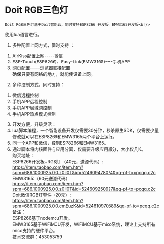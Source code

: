 ﻿# **Doit RGB三色灯** #
	Doit RGB三色灯基于Doit智能云，同时支持ESP8266 开发板、EMW3165开发板<br/>
使用lua语言进行。<br/>
1.	多种配置上网方式，同时支持 ：<br/>
1)	AirKiss配置上网-----微信<br/>
2)	  ESP-Touch(ESP8266)、Easy-Link(EMW3165)----手机APP<br/>
3)	  网页配置-----浏览器直接配置<br/>
确保只要有网络的地方，就能使设备上网。<br/>
2.	多种控制方式，同时支持：<br/>
1)	微信远程控制<br/>
2)	手机APP远程控制<br/>
3)	手机APP局域网控制<br/>
4)	手机APP热点模式控制<br/>
3.	开发方便，升级灵活：<br/>
1.	lua脚本编程，一个智能设备开发仅需要30分钟，秒杀原生SDK，仅需要少量修改就可以在ESP8266和EMW3165两个平台上运行。<br/>
2.	同一个APP和微信，控制ESP8266和EMW3165。<br/>
3.	通过脚本将内核固件与应用分离，仅需要升级应用部分，大小仅几K。<br/>
购买地址：<br/>
 ESP8266开发板+RGB灯 （40元，送源代码）:  https://item.taobao.com/item.htm?spm=686.1000925.0.0.z0il0T&id=524609478074&qq-pf-to=pcqq.c2c
EMW3165:（60元送源代码）<br/>
https://item.taobao.com/item.htm?spm=686.1000925.0.0.z0il0T&id=524609250927&qq-pf-to=pcqq.c2c
 Doit微信RGB灯套件（20元）:<br/>
https://item.taobao.com/item.htm?spm=686.1000925.0.0.cmEuzK&id=524610970889&qq-pf-to=pcqq.c2c
备注：<br/>
 ESP8266基于nodemcu开发。<br/>
 EMW3165基于WiFiMCU开发，WiFiMCU基于mico系统，理论上支持所有mico支持的硬件平台。<br/>
技术交流群：453053759<br/>
